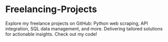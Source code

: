 # Freelancing-Projects
Explore my freelance projects on GitHub: Python web scraping, API integration, SQL data management, and more. Delivering tailored solutions for actionable insights. Check out my code!

